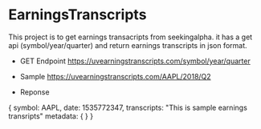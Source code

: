 # EarningsTranscripts

This project is to get earnings transacripts from seekingalpha. it has a get api (symbol/year/quarter) and return earnings transcripts in json format.

* GET Endpoint
https://uvearningstranscripts.com/symbol/year/quarter

* Sample
https://uvearningstranscripts.com/AAPL/2018/Q2

* Reponse

{
  symbol: AAPL,
  date: 1535772347,
  transcripts: "This is sample earnings transripts"
  metadata: {
  }
}

